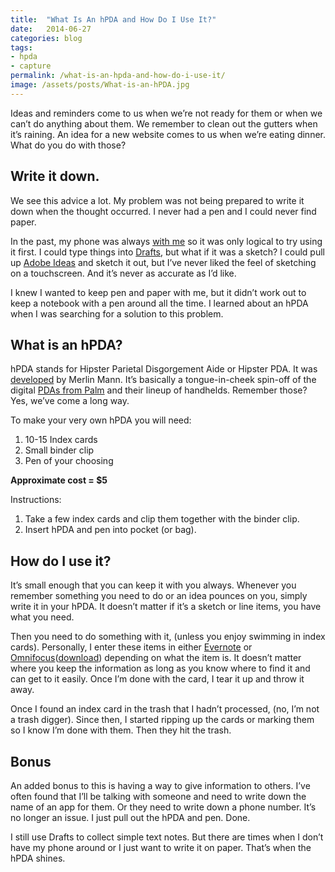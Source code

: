 ```yaml
---
title:  "What Is An hPDA and How Do I Use It?"
date:   2014-06-27
categories: blog
tags:
- hpda
- capture
permalink: /what-is-an-hpda-and-how-do-i-use-it/
image: /assets/posts/What-is-an-hPDA.jpg
---
```


Ideas and reminders come to us when we’re not ready for them or when we can’t do anything about them. We remember to clean out the gutters when it’s raining. An idea for a new website comes to us when we’re eating dinner. What do you do with those?

<!--more-->

## Write it down.

We see this advice a lot. My problem was not being prepared to write it down when the thought occurred. I never had a pen and I could never find paper.

In the past, my phone was always [with me](http://joebuhlig.com/leaving-phone/) so it was only logical to try using it first. I could type things into [Drafts](https://itunes.apple.com/us/app/drafts-quickly-capture-notes/id502385074?mt=8&uo=4&at=1l3vnyQ), but what if it was a sketch? I could pull up [Adobe Ideas](https://itunes.apple.com/us/app/adobe-ideas/id364617858?mt=8&uo=4&at=1l3vnyQ) and sketch it out, but I’ve never liked the feel of sketching on a touchscreen. And it’s never as accurate as I’d like.

I knew I wanted to keep pen and paper with me, but it didn’t work out to keep a notebook with a pen around all the time. I learned about an hPDA when I was searching for a solution to this problem.

## What is an hPDA?

hPDA stands for Hipster Parietal Disgorgement Aide or Hipster PDA. It was [developed](http://www.43folders.com/2004/09/03/introducing-the-hipster-pda) by Merlin Mann. It’s basically a tongue-in-cheek spin-off of the digital [PDAs from Palm](http://en.wikipedia.org/wiki/Palm_(PDA)) and their lineup of handhelds. Remember those? Yes, we’ve come a long way.

To make your very own hPDA you will need: 

1. 10-15 Index cards 
2. Small binder clip 
3. Pen of your choosing

**Approximate cost = $5**

Instructions: 

1. Take a few index cards and clip them together with the binder clip. 
2. Insert hPDA and pen into pocket (or bag).

## How do I use it?

It’s small enough that you can keep it with you always. Whenever you remember something you need to do or an idea pounces on you, simply write it in your hPDA. It doesn’t matter if it’s a sketch or line items, you have what you need.

Then you need to do something with it, (unless you enjoy swimming in index cards). Personally, I enter these items in either [Evernote](https://www.evernote.com/referral/Registration.action?uid=49404&sig=e2dd914576c3ec9818e0311976a19dc1) or [Omnifocus](https://www.omnigroup.com/omnifocus)([download](https://itunes.apple.com/us/app/omnifocus-2/id867299399?mt=12&uo=4&at=1l3vnyQ)) depending on what the item is. It doesn’t matter where you keep the information as long as you know where to find it and can get to it easily. Once I’m done with the card, I tear it up and throw it away.

Once I found an index card in the trash that I hadn’t processed, (no, I’m not a trash digger). Since then, I started ripping up the cards or marking them so I know I’m done with them. Then they hit the trash.

## Bonus

An added bonus to this is having a way to give information to others. I’ve often found that I’ll be talking with someone and need to write down the name of an app for them. Or they need to write down a phone number. It’s no longer an issue. I just pull out the hPDA and pen. Done.

I still use Drafts to collect simple text notes. But there are times when I don’t have my phone around or I just want to write it on paper. That’s when the hPDA shines.